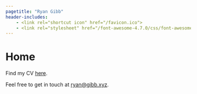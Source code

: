 ```yaml
---
pagetitle: "Ryan Gibb"
header-includes:
	- <link rel="shortcut icon" href="/favicon.ico">
	- <link rel="stylesheet" href="/font-awesome-4.7.0/css/font-awesome.min.css">
---
```


<h1>
Home
<span style="float: right; margin: 0">
	<a href="https://www.linkedin.com/in/ryan-gibb"
		style="float: left; margin: 0 0.5em 0 0;">
		<i class="fa fa-linkedin"></i>
	</a>
	<a href="https://github.com/RyanGibb"
		style="float: left; margin: 0 0 0 0;">
		<i class="fa fa-github"></i>
	</a>
</span>
</h1>

Find my CV [here](/resources/cv.pdf).

Feel free to get in touch at [ryan@gibb.xyz](mailto:ryan@gibb.xyz).
